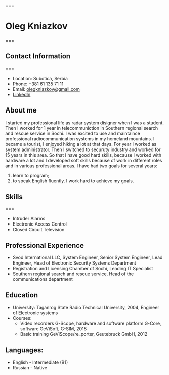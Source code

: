 ===
# Oleg Kniazkov
===
## Contact Information
===
- Location: Subotica, Serbia
- Phone: +381 61 135 71 11
- Email: olegkniazkov@gmail.com
- [LinkedIn](https://www.linkedin.com/in/oleg-kniazkov)
## About me
I started my professional life as radar system disigner when I was a student. Then I worked for 1 year in telecommuniction in Southern regional search and rescue service in Sochi. I was excited to use and maintaince professional radiocommunication systems in my homeland mountains. I became a tourist, I enjoyed hiking a lot at that days.
For year I worked as system administrator. Then I switched to securuty industry and worked for 15 years in this area.
So that I have good hard skills, because I worked with hardware a lot and I developed soft skills because of work in different roles and in various professional areas.
I have had two goals for several years:
 1. learn to program;
 2. to speak English fluently.
I work hard to achieve my goals. 
## Skills
===
- Intruder Alarms
- Electronic Access Control
- Closed Circuit Television
## Professional Experience
- Svod International LLC, System Engineer, Senior System Engineer, Lead Engineer, Head of Electronic Security Systems Department
- Registration and Licensing Chamber of Sochi, Leading IT Specialist
- Southern regional search and rescue service, Head of the communications department
## Education
- University: Taganrog State Radio Technical University, 2004, Engineer of Electronic systems
- Courses:
    - Video recorders G-Scope, hardware and software platform G-Core, software GeViSoft, G-SIM, 2018
    - Basic training GeViScope/re_porter, Geutebruck GmbH, 2012
## Languages:
- English - Intermediate (B1)
- Russian - Native